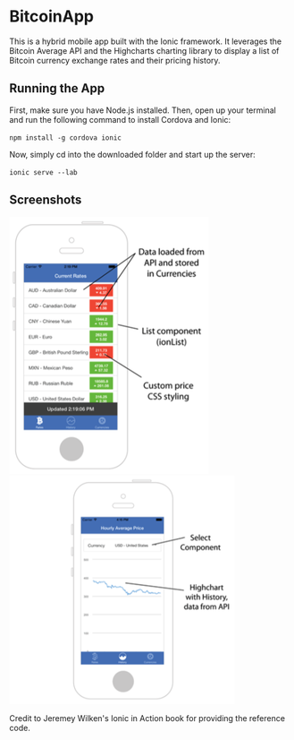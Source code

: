 # BitcoinApp
This is a hybrid mobile app built with the Ionic framework. It leverages the Bitcoin Average API and the Highcharts charting library to display a list of Bitcoin currency exchange rates and their pricing history.

## Running the App
First, make sure you have Node.js installed. Then, open up your terminal and run the following command to install Cordova and Ionic:

<code>npm install -g cordova ionic</code>

Now, simply cd into the downloaded folder and start up the server:

<code>ionic serve --lab</code>

## Screenshots
![ScreenShot](/currencies.png)        ![ScreenShot](/pricing.png)

Credit to Jeremey Wilken's Ionic in Action book for providing the reference code.
